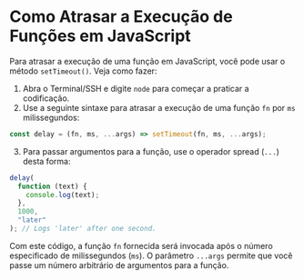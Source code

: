 # Como Atrasar a Execução de Funções em JavaScript

Para atrasar a execução de uma função em JavaScript, você pode usar o método `setTimeout()`. Veja como fazer:

1.  Abra o Terminal/SSH e digite `node` para começar a praticar a codificação.
2.  Use a seguinte sintaxe para atrasar a execução de uma função `fn` por `ms` milissegundos:

```js
const delay = (fn, ms, ...args) => setTimeout(fn, ms, ...args);
```

3.  Para passar argumentos para a função, use o operador spread (`...`) desta forma:

```js
delay(
  function (text) {
    console.log(text);
  },
  1000,
  "later"
); // Logs 'later' after one second.
```

Com este código, a função `fn` fornecida será invocada após o número especificado de milissegundos (`ms`). O parâmetro `...args` permite que você passe um número arbitrário de argumentos para a função.
